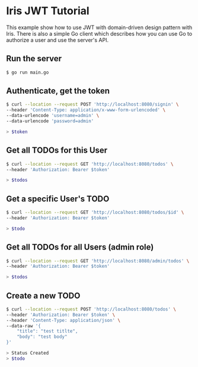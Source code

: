 # Iris JWT Tutorial

This example show how to use JWT with domain-driven design pattern with Iris. There is also a simple Go client which describes how you can use Go to authorize a user and use the server's API.

## Run the server

```sh
$ go run main.go
```

## Authenticate, get the token

```sh
$ curl --location --request POST 'http://localhost:8080/signin' \
--header 'Content-Type: application/x-www-form-urlencoded' \
--data-urlencode 'username=admin' \
--data-urlencode 'password=admin'

> $token
```

## Get all TODOs for this User

```sh
$ curl --location --request GET 'http://localhost:8080/todos' \
--header 'Authorization: Bearer $token'

> $todos
```

## Get a specific User's TODO 

```sh
$ curl --location --request GET 'http://localhost:8080/todos/$id' \
--header 'Authorization: Bearer $token'

> $todo
```

## Get all TODOs for all Users (admin role)

```sh
$ curl --location --request GET 'http://localhost:8080/admin/todos' \
--header 'Authorization: Bearer $token'

> $todos
```

## Create a new TODO

```sh
$ curl --location --request POST 'http://localhost:8080/todos' \
--header 'Authorization: Bearer $token' \
--header 'Content-Type: application/json' \
--data-raw '{
    "title": "test titlte",
    "body": "test body"
}'

> Status Created
> $todo
```
